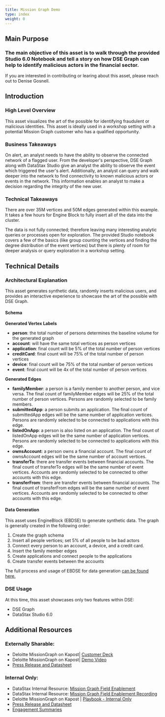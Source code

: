 ```yaml
---
title: Mission Graph Demo
type: index
weight: 0
---
```


##  Main Purpose
### The main objective of this asset is to walk through the provided Studio 6.0 Notebook and tell a story on how DSE Graph can help to identify malicious actors in the financial sector.

If you are interested in contributing or learing about this asset, please reach out to Denise Gosnell.


##  Introduction
### High Level Overview
This asset visualizes the art of the possible for identifying fraudulent or malicious identities. This asset is ideally used in a workshop setting with a potential Mission Graph customer who has a qualified opportunity.

### Business Takeaways
On alert, an analyst needs to have the ability to observe the connected network of a flagged user. From the developer's perspective, DSE Graph along with DataStax Studio give an analyst the ability to observe the event which triggered the user's alert. Additionally, an analyst can query and walk deeper into the network to find connectivity to known malicious actors or events in the network. This information enables an analyst to make a decision regarding the integrity of the new user.

### Technical Takeaways
There are over 35M vertices and 50M edges generated within this example. It takes a few hours for Engine Block to fully insert all of the data into the cluster.

The data is not fully connected; therefore leaving many interesting analytic queries or processes open for exploration. The provided Studio notebook covers a few of the basics (like group counting the vertices and finding the degree distribution of the event vertices) but there is plenty of room for deeper analysis or query exploration in a workshop setting.

## Technical Details
### Architectural Explanation
This asset generates synthetic data, randomly inserts malicious users, and provides an interactive experience to showcase the art of the possible with DSE Graph.

#### Schema

**Generated Vertex Labels**

* **person**: the total number of persons determines the baseline volume for the generated graph
* **account**: will have the same total vertices as person vertices
* **application**: final count will be 5% of the total number of person vertices
* **creditCard**: final count will be 75% of the total number of person vertices
* **device**: final count will be 75% of the total number of person vertices
* **event**: final count will be 4x of the total number of person vertices

**Generated Edges**

* **familyMember**: a person is a family member to another person, and vice versa. The final count of familyMember edges will be 25% of the total number of person vertices. Persons are randomly selected to be family members.
* **submittedApp**: a person submits an application.  The final count of submittedApp edges will be the same number of application vertices. Persons are randomly selected to be connected to applications with this edge.
* **listedOnApp**: a person is also listed on an application.  The final count of listedOnApp edges will be the same number of application vertices. Persons are randomly selected to be connected to applications with this edge.
* **ownsAccount**: a person owns a financial account.  The final count of ownsAccount edges will be the same number of account vertices.
* **transferTo**: there are transfer events between financial accounts. The final count of transferTo edges will be the same number of event vertices. Accounts are randomly selected to be connected to other accounts with this edge.
* **transferFrom**: there are transfer events between financial accounts. The final count of transferFrom edges will be the same number of event vertices. Accounts are randomly selected to be connected to other accounts with this edge.

#### Data Generation
This asset uses EngineBlock (EBDSE) to generate synthetic data. The graph is generally created in the following order:

1. Create the graph schema
2. Insert all people vertices; set 5% of all people to be bad actors
3. Connect every person to an account, a device, and a credit card.
4. Insert the family member edges
5. Create applications and connect people to the applications
6. Create transfer events between the accounts

The full process and usage of EBDSE for data generation [can be found here.](https://github.com/denisekgosnell/paths-graph-example/blob/master/ebdse/runebdse.sh)


### DSE Usage
At this time, this asset showcases only two features within DSE:

* DSE Graph
* DataStax Studio 6.0

## Additional Resources

### Externally Sharable:

* Deloitte MissionGraph on Kapost| [Customer Deck](https://datastax.kapost.com/gallery/content/5abbe046751a2d00a1000143/preview)
* Deloitte MissionGraph on Kapost| [Demo Video](https://datastax.kapost.com/gallery/content/5abbdf107dae89002900016c/preview)
* [Press Release and Datasheet](https://www.datastax.com/partners/deloitte-and-datastax)

### Internal Only:

* DataStax Internal Resource: [Mission Graph Field Enablement](https://docs.google.com/presentation/d/10a-xS2Mzpht2c0V7Z1uRdeJGjT24PKV7RbeRxAeDSGk/edit?usp=sharing)
* DataStax Internal Resource: [Mission Graph Field Enablement Recording](https://bluejeans.com/s/gCMpz)
* Deloitte MissionGraph on Kapost | [Playbook - Internal Only](https://datastax.kapost.com/gallery/content/5abbe326ddae3d002900017c/preview)
* [Press Release and Datasheet](https://www.datastax.com/partners/deloitte-and-datastax)
* [Engagement Summaries](https://drive.google.com/drive/folders/0B624YoChjuWubDVVUk1oRDZfMDQ)